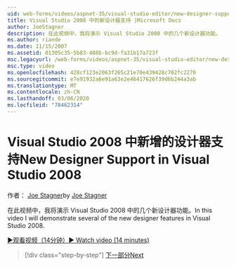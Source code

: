 ```yaml
---
uid: web-forms/videos/aspnet-35/visual-studio-editor/new-designer-support-in-visual-studio-2008
title: Visual Studio 2008 中的新设计器支持 |Microsoft Docs
author: JoeStagner
description: 在此视频中，我将演示 Visual Studio 2008 中的几个新设计器功能。
ms.author: riande
ms.date: 11/15/2007
ms.assetid: 01305c35-5b83-408b-bc9d-fa31b17a723f
msc.legacyurl: /web-forms/videos/aspnet-35/visual-studio-editor/new-designer-support-in-visual-studio-2008
msc.type: video
ms.openlocfilehash: 428cf123e2063f265c21e70e439428c702fc2276
ms.sourcegitcommit: e7e91932a6e91a63e2e46417626f39d6b244a3ab
ms.translationtype: MT
ms.contentlocale: zh-CN
ms.lasthandoff: 03/06/2020
ms.locfileid: "78462314"
---
```

# <a name="new-designer-support-in-visual-studio-2008"></a><span data-ttu-id="110ec-103">Visual Studio 2008 中新增的设计器支持</span><span class="sxs-lookup"><span data-stu-id="110ec-103">New Designer Support in Visual Studio 2008</span></span>

<span data-ttu-id="110ec-104">作者： [Joe Stagner](https://github.com/JoeStagner)</span><span class="sxs-lookup"><span data-stu-id="110ec-104">by [Joe Stagner](https://github.com/JoeStagner)</span></span>

<span data-ttu-id="110ec-105">在此视频中，我将演示 Visual Studio 2008 中的几个新设计器功能。</span><span class="sxs-lookup"><span data-stu-id="110ec-105">In this video I will demonstrate several of the new designer features in Visual Studio 2008.</span></span>

[<span data-ttu-id="110ec-106">&#9654;观看视频（14分钟）</span><span class="sxs-lookup"><span data-stu-id="110ec-106">&#9654; Watch video (14 minutes)</span></span>](https://channel9.msdn.com/Blogs/ASP-NET-Site-Videos/new-designer-support-in-visual-studio-2008)

> [!div class="step-by-step"]
> [<span data-ttu-id="110ec-107">下一部分</span><span class="sxs-lookup"><span data-stu-id="110ec-107">Next</span></span>](javascript-intellisense-support-in-visual-studio-2008.md)
